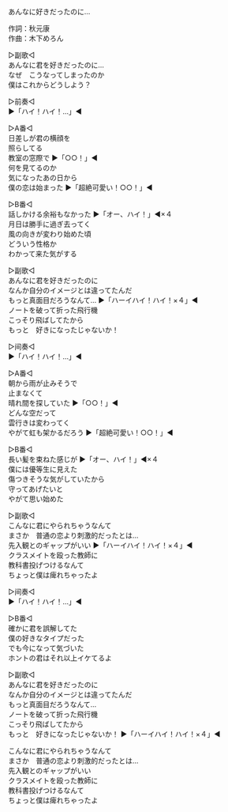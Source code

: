 あんなに好きだったのに…  
  
作詞：秋元康  
作曲：木下めろん  
  
▷副歌◁  
あんなに君を好きだったのに…  
なぜ　こうなってしまったのか  
僕はこれからどうしよう？  
  
▷前奏◁  
▶「ハイ！ハイ！…」◀   
  
▷A番◁  
日差しが君の横顔を  
照らしてる  
教室の窓際で ▶「○○！」◀   
何を見てるのか  
気になったあの日から  
僕の恋は始まった ▶「超絶可愛い！○○！」◀   
  
▷B番◁  
話しかける余裕もなかった ▶「オー、ハイ！」◀×４   
月日は勝手に過ぎ去ってく  
風の向きが変わり始めた頃  
どういう性格か  
わかって来た気がする  
  
▷副歌◁  
あんなに君を好きだったのに  
なんか自分のイメージとは違ってたんだ  
もっと真面目だろうなんて… ▶「ハーイハイ！ハイ！×４」◀   
ノートを破って折った飛行機  
こっそり飛ばしてたから  
もっと　好きになったじゃないか！  
  
▷间奏◁  
▶「ハイ！ハイ！…」◀   
  
▷A番◁  
朝から雨が止みそうで  
止まなくて  
晴れ間を探していた ▶「○○！」◀   
どんな空だって  
雲行きは変わってく  
やがて虹も架かるだろう ▶「超絶可愛い！○○！」◀   
  
▷B番◁  
長い髪を束ねた感じが ▶「オー、ハイ！」◀×４   
僕には優等生に見えた  
傷つきそうな気がしていたから  
守ってあげたいと  
やがて思い始めた  
  
▷副歌◁  
こんなに君にやられちゃうなんて  
まさか　普通の恋より刺激的だったとは…  
先入観とのギャップがいい ▶「ハーイハイ！ハイ！×４」◀   
クラスメイトを殴った教師に  
教科書投げつけるなんて  
ちょっと僕は痺れちゃったよ  
  
▷间奏◁  
▶「ハイ！ハイ！…」◀   
  
▷B番◁  
確かに君を誤解してた  
僕の好きなタイプだった  
でも今になって気づいた  
ホントの君はそれ以上イケてるよ  
  
▷副歌◁  
あんなに君を好きだったのに  
なんか自分のイメージとは違ってたんだ  
もっと真面目だろうなんて…  
ノートを破って折った飛行機  
こっそり飛ばしてたから  
もっと　好きになったじゃないか！ ▶「ハーイハイ！ハイ！×４」◀   
  
こんなに君にやられちゃうなんて  
まさか　普通の恋より刺激的だったとは…  
先入観とのギャップがいい  
クラスメイトを殴った教師に  
教科書投げつけるなんて  
ちょっと僕は痺れちゃったよ  
